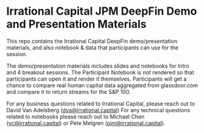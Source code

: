 # Irrational Capital JPM DeepFin Demo and Presentation Materials

This repo contains the Irrational Capital DeepFin demo/presentation materials, and also notebook & data that participants can use for the session. 

The demo/presentation materials includes slides and notebooks for Intro and 4 breakout sessions. 
The Participant Notebook is not rendered so that participants can open it and render it themselves. Participants will get a chance to compare real human capital data aggregated from glassdoor.com and compare it to return streams for the S&P 100. 

For any business questions related to Irrational Capital, please reach out to David Van Adelsberg (dva@irrational.capital)
For any technical questions related to notebooks please reach out to Michael Chen (yc@irrational.capital) or Pete Melgren (pjm@irrational.capital).

